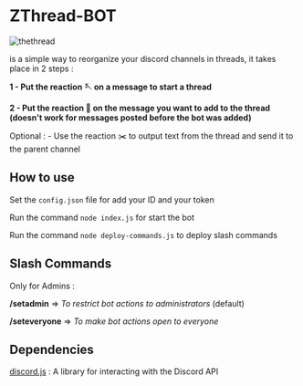 # ZThread-BOT 

![thethread](https://user-images.githubusercontent.com/51421090/234418436-484e4361-b976-4c39-8f4b-70257059e56b.png)

is a simple way to reorganize your discord channels in threads, it takes place in 2 steps :

**1 - Put the reaction 🪡 on a message to start a thread** 

**2 - Put the reaction 🧵 on the message you want to add to the thread
(doesn't work for messages posted before the bot was added)** 

Optional : - Use the reaction ✂️ to output text from the thread and send it to the parent channel

## How to use 

Set the `config.json` file for add your ID and your token

Run the command `node index.js` for start the bot 

Run the command `node deploy-commands.js` to deploy slash commands 

## Slash Commands

Only for Admins :  

**/setadmin** => *To restrict bot actions to administrators* (default)

**/seteveryone** => *To make bot actions open to everyone*

## Dependencies 

[discord.js](https://discord.js.org/#/) : A library for interacting with the Discord API 
